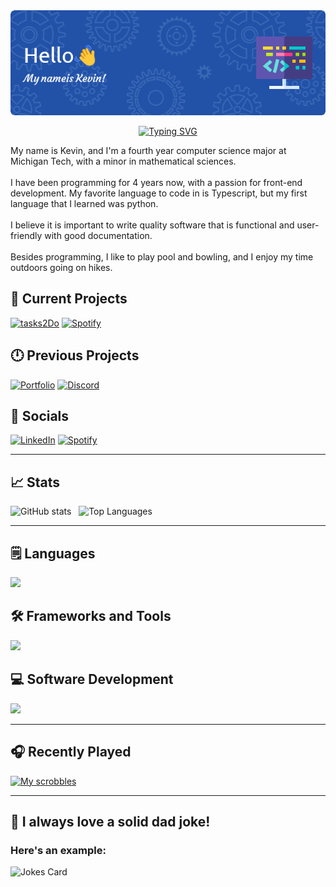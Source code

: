 <div align="center">
  <img src="./profile.png" alt="Header" />
</div>

<p align="center">
<a href="https://git.io/typing-svg"><img src="https://readme-typing-svg.demolab.com?font=Source+Sans+Pro&weight=100&size=13&duration=2000&pause=250&color=1F8DFF&center=true&vCenter=true&multiline=true&width=400&height=100&lines=Most+good+programmers+do+programming+not+because;they+expect+to+get+paid+or+get+adulation;by+the+public%2C+but+because+it+is+fun+to+program.;-+Linus+Torvalds" alt="Typing SVG" /></a>
</p>
<p>
  My name is Kevin, and I'm a fourth year computer science major at Michigan Tech, with a minor in mathematical sciences.
  <br><br>
  I have been programming for 4 years now, with a passion for front-end development. My favorite language to code in is Typescript, but my first language that I learned was python.
  <br><br>
  I believe it is important to write quality software that is functional and user-friendly with good documentation.
  <br><br>
  Besides programming, I like to play pool and bowling, and I enjoy my time outdoors going on hikes.
</p>

## 📆 Current Projects

[![tasks2Do](https://img.shields.io/badge/tasks2Do-039BE5?style=for-the-badge&logo=Firebase&logoColor=yellow&color=orange)](https://github.com/kevink01/tasks2do)
[![Spotify](https://img.shields.io/badge/Spotify++-1ED760?style=for-the-badge&logo=spotify&logoColor=white)](https://github.com/kevink01/SpotifyPlusPlus)

## 🕛 Previous Projects

[![Portfolio](https://img.shields.io/badge/Portfolio-black?style=for-the-badge&logo=next.js&logoColor=white)](https://github.com/kevink01/portfolio)
[![Discord](https://img.shields.io/badge/Discord_Bot-%235865F2.svg?style=for-the-badge&logo=discord&logoColor=white)](https://github.com/kevink01/KevinDiscordBot)

## 📱 Socials

[![LinkedIn](https://img.shields.io/badge/LinkedIn-0077B5?style=for-the-badge&logo=linkedin&logoColor=white)](https://www.linkedin.com/in/kevin-kulich/)
[![Spotify](https://img.shields.io/badge/Spotify-1ED760?style=for-the-badge&logo=spotify&logoColor=white)](https://open.spotify.com/user/22zdpbeul4bbyji6mkaae3hci?si=2dcda741c402499d)

---

## 📈 Stats

![GitHub stats](https://github-readme-stats.vercel.app/api?username=kevink01&show_icons=true&theme=algolia&hide=contribs)
&nbsp; ![Top Languages](https://github-readme-stats.vercel.app/api/top-langs/?username=kevink01&layout=compact&theme=algolia)

---

## 🗒️ Languages

<img src="https://skillicons.dev/icons?i=c,cpp,html,java,python,typescript">

## 🛠️ Frameworks and Tools

<img src="https://skillicons.dev/icons?i=angular,firebase,gradle,mysql,nextjs,nodejs,react,selenium,spring&perline=7" />

## 💻 Software Development

<img src="https://skillicons.dev/icons?i=eclipse,git,github,idea,vim,vscode" />

---

## 🎧 Recently Played

[![My scrobbles](https://lastfm-recently-played.vercel.app/api?user=KevinK01)](https://www.last.fm/user/KevinK01)

---

## 🧔 I always love a solid dad joke!

### Here's an example:

![Jokes Card](https://readme-jokes.vercel.app/api?theme=algolia)

